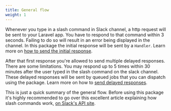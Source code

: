 ```yaml
---
title: General flow
weight: 1
---
```


Whenever you type in a slash command in Slack channel, a http request will be sent to your Laravel app. You have to respond to that command within 3 seconds. Failing to do so will result in an error being displayed in the channel. In this package the initial response will be sent by a `Handler`. Learn more on [how to send the initial response](/docs/laravel-slack-slash-command/v1/usage/sending-a-basic-response).

After that first response you're allowed to send multiple delayed responses. There are some limitations. You may respond up to 5 times within 30 minutes after the user typed in the slash command on the slack channel.
These delayed responses will be sent by queued jobs that you can dispatch using the package. Learn more on how to [send delayed responses](/docs/laravel-slack-slash-command/v1/advanced-usage/sending-delayed-responses).

This is just a quick summary of the general flow. Before using this package it's highly recommended to go over this excellent article explaining how slash commands work, [on Slack's API site](https://api.slack.com/slash-commands).
